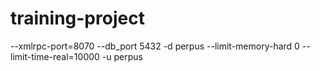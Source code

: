 # training-project
--xmlrpc-port=8070 --db_port 5432 -d perpus --limit-memory-hard 0 --limit-time-real=10000 -u perpus
